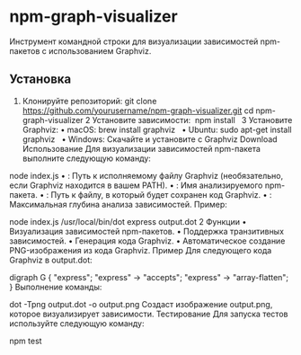  # npm-graph-visualizer

Инструмент командной строки для визуализации зависимостей npm-пакетов с использованием Graphviz.


## Установка

1. Клонируйте репозиторий:
   git clone https://github.com/yourusername/npm-graph-visualizer.git
   cd npm-graph-visualizer
	2	Установите зависимости:  npm install  
	3	Установите Graphviz:
	•	macOS: brew install graphviz  
	•	Ubuntu: sudo apt-get install graphviz  
	•	Windows: Скачайте и установите с Graphviz Download
Использование
Для визуализации зависимостей npm-пакета выполните следующую команду:

node index.js <graphvizPath> <packageName> <outputFilePath> <maxDepth>
	•	<graphvizPath>: Путь к исполняемому файлу Graphviz (необязательно, если Graphviz находится в вашем PATH).
	•	<packageName>: Имя анализируемого npm-пакета.
	•	<outputFilePath>: Путь к файлу, в который будет сохранен код Graphviz.
	•	<maxDepth>: Максимальная глубина анализа зависимостей.
Пример:

node index.js /usr/local/bin/dot express output.dot 2
Функции
	•	Визуализация зависимостей npm-пакетов.
	•	Поддержка транзитивных зависимостей.
	•	Генерация кода Graphviz.
	•	Автоматическое создание PNG-изображения из кода Graphviz.
Пример
Для следующего кода Graphviz в output.dot:

digraph G {
  "express";
  "express" -> "accepts";
  "express" -> "array-flatten";
}
Выполнение команды:

dot -Tpng output.dot -o output.png
Создаст изображение output.png, которое визуализирует зависимости.
Тестирование
Для запуска тестов используйте следующую команду:

npm test
